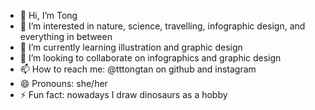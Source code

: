 - 👋 Hi, I’m Tong
- 👀 I’m interested in nature, science, travelling, infographic design, and everything in between
- 🌱 I’m currently learning illustration and graphic design
- 💞️ I’m looking to collaborate on infographics and graphic design
- 📫 How to reach me: @tttongtan on github and instagram
- 😄 Pronouns: she/her
- ⚡ Fun fact: nowadays I draw dinosaurs as a hobby

<!---
tttongtan/tttongtan is a ✨ special ✨ repository because its `README.md` (this file) appears on your GitHub profile.
You can click the Preview link to take a look at your changes.
--->
